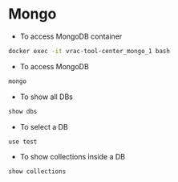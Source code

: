 # Mongo

* To access MongoDB container
```bash
docker exec -it vrac-tool-center_mongo_1 bash 
```
* To access MongoDB
```bash
mongo
```
* To show all DBs
```bash
show dbs
```
* To select a DB
```bash
use test
```
* To show collections inside a DB
```bash
show collections
```
